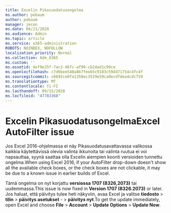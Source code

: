 ```yaml
---
title: Excelin Pikasuodatusongelma
ms.author: pebaum
author: pebaum
manager: jecon
ms.date: 04/21/2020
ms.audience: Admin
ms.topic: article
ms.service: o365-administration
ROBOTS: NOINDEX, NOFOLLOW
localization_priority: Normal
ms.collection: Adm_O365
ms.custom: ''
ms.assetid: 4ef9e25f-7ac3-46fc-af90-cb24ad1c99ce
ms.openlocfilehash: c7d6bee548a8b7feeb5c9103c594d71754c4fc4f
ms.sourcegitcommit: c6692ce0fa1358ec3529e59ca0ecdfdea4cdc759
ms.translationtype: MT
ms.contentlocale: fi-FI
ms.lasthandoff: 09/15/2020
ms.locfileid: "47783368"
---
```

# <a name="excel-autofilter-issue"></a><span data-ttu-id="fa2d3-102">Excelin Pikasuodatusongelma</span><span class="sxs-lookup"><span data-stu-id="fa2d3-102">Excel AutoFilter issue</span></span>

<span data-ttu-id="fa2d3-103">Jos Excel 2016-ohjelmassa ei näy Pikasuodatusavattavassa valikossa kaikkia käytettävissä olevia valinta ikkunoita tai valinta ruutua ei voi napsauttaa, syynä saattaa olla Excelin aiempien koonti versioiden tunnettu ongelma.</span><span class="sxs-lookup"><span data-stu-id="fa2d3-103">When using Excel 2016, if your AutoFilter drop-down doesn't show all the available check boxes, or the check boxes are not clickable, it may be due to a known issue in earlier builds of Excel.</span></span> 
  
<span data-ttu-id="fa2d3-104">Tämä ongelma on nyt korjattu **versiossa 1707 (8326,2073)** tai uudemmassa.</span><span class="sxs-lookup"><span data-stu-id="fa2d3-104">This issue is now fixed in **Version 1707 (8326.2073)** or later.</span></span> <span data-ttu-id="fa2d3-105">Jos haluat, että päivitys tulee heti näkyviin, avaa Excel ja valitse **tiedosto** \> **tilin** \> **päivitys asetukset** - \> **päivitys nyt**.</span><span class="sxs-lookup"><span data-stu-id="fa2d3-105">To get the update immediately, open Excel and choose **File** \> **Account** \> **Update Options** \> **Update Now**.</span></span>
  

